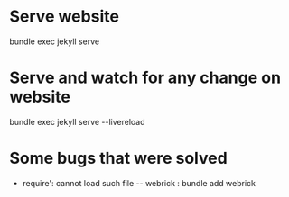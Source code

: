 # Serve website

bundle exec jekyll serve

# Serve and watch for any change on website

bundle exec jekyll serve --livereload


# Some bugs that were solved
 - require': cannot load such file -- webrick : bundle add webrick